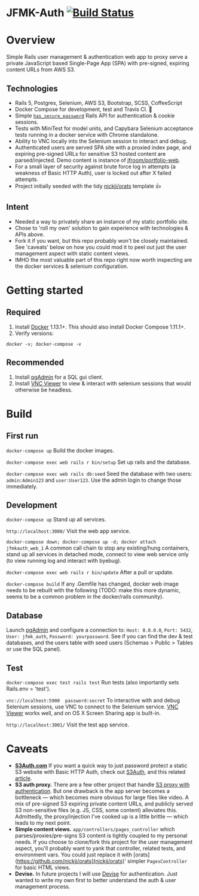 JFMK-Auth [![Build Status](https://travis-ci.org/jfroom/jfmk-auth.svg?branch=master)](https://travis-ci.org/jfroom/jfmk-auth)
==========

# Overview
Simple Rails user management & authentication web app to proxy serve a private JavaScript based Single-Page App (SPA) with pre-signed, expiring content URLs from AWS S3.
 
## Technologies

- Rails 5, Postgres, Selenium, AWS S3, Bootstrap, SCSS, CoffeeScript 
- Docker Compose for development, test and Travis CI. :tada: 
- Simple [`has_secure_password`](http://api.rubyonrails.org/classes/ActiveModel/SecurePassword/ClassMethods.html) Rails API for authentication & cookie sessions.
- Tests with MiniTest for model units, and Capybara Selenium acceptance tests running in a docker service with Chrome standalone.
- Ability to VNC locally into the Selenium session to interact and debug.
- Authenticated users are served SPA site with a proxied index page, and expiring pre-signed URLs for sensitive S3 hosted content are parsed/injected. Demo content is instance of [jfroom/portfolio-web](//github.com/jfroom/portfolio-web).
- For a small layer of security against brute force log in attempts (a weakness of Basic HTTP Auth), user is locked out after X failed attempts.
- Project initially seeded with the tidy [nickjj/orats](nickjj/orats) template :thumbsup:

## Intent

- Needed a way to privately share an instance of my static portfolio site. 
- Chose to 'roll my own' solution to gain experience with technologies & APIs above.
- Fork it if you want, but this repo probably won't be closely maintained. See 'caveats' below on how you could mod it to peel out just the user management aspect with static content views.
- IMHO the most valuable part of this repo right now worth inspecting are the docker services & selenium configuration.



# Getting started

## Required

1. Install [Docker](https://www.docker.com/) 1.13.1+. This should also install Docker Compose 1.11.1+.
2. Verify versions: 
```
docker -v; docker-compose -v
```

## Recommended
1. Install [pgAdmin](https://www.pgadmin.org/download/) for a SQL gui client. 
2. Install [VNC Viewer](https://www.realvnc.com/download/viewer/) to view & interact with selenium sessions that would otherwise be headless.

# Build

## First run

`docker-compose up` Build the docker images.

`docker-compose exec web rails r bin/setup` Set up rails and the database.

`docker-compose exec web rails db:seed` Seed the database with two users: `admin:Admin123` and `user:User123`. Use the admin login to change those immediately.

## Development 

`docker-compose up` Stand up all services.

`http://localhost:3000/` Visit the web app service.

`docker-compose down; docker-compose up -d; docker attach jfmkauth_web_1`
A common call chain to stop any existing/hung containers, stand up all services in detached mode, connect to view web service only (to view running log and interact with byebug).

`docker-compose exec web rails r bin/update` After a pull or update.

`docker-compose build` If any .Gemfile has changed, docker web image needs to be rebuilt with the following (TODO: make this more dynamic, seems to be a common problem in the docker/rails community).


## Database

Launch [pgAdmin](https://www.pgadmin.org/download/) and configure a connection to:
`Host: 0.0.0.0`, `Port: 5432`, `User: jfmk_auth`, `Password: yourpassword`. See if you can find the dev & test databases, and the users table with seed users (Schemas > Public > Tables or use the SQL panel).

## Test

`docker-compose exec test rails test` Run tests (also importantly sets Rails.env = 'test').

`vnc://localhost:5900  password:secret` To interactive with and debug Selenium sessions, use VNC to connect to the Selenium service. [VNC Viewer](https://www.realvnc.com/download/viewer/) works well, and on OS X Screen Sharing app is built-in.

`http://localhost:3001/` Visit the test app service.

# Caveats

- __[S3Auth.com](http://s3auth.com)__ If you want a quick way to just password protect a static S3 website with Basic HTTP Auth, check out [S3Auth](https://github.com/yegor256/s3auth), and this related [article](http://www.yegor256.com/2014/04/21/s3-http-basic-auth.html).
- __S3 auth proxy.__ There are a few other project that handle [S3 proxy with authentication](https://www.google.com/search?q=s3+proxy+auth). But one drawback is the app server becomes a bottleneck — which becomes more obvious for large files like video. A mix of pre-signed S3 expiring private content URLs, and publicly served S3 non-sensitive files (e.g. JS, CSS, some content) alleviates this. Admittedly, the proxy/injection I've cooked up is a little brittle — which leads to my next point.
- __Simple content views.__ `app/controllers/pages_controller` which parses/proxies/pre-signs S3 content is tightly coupled to my personal needs. If you choose to clone/fork this project for the user management aspect, you'll probably want to yank that controller, related tests, and environment vars. You could just replace it with [orats](https://github.com/nickjj/orats](nickjj/orats)' simpler `PagesController` for basic HTML views.
- __Devise.__ In future projects I will use [Devise](https://github.com/plataformatec/devise) for authentication. Just wanted to write my own first to better understand the auth & user management process. 
